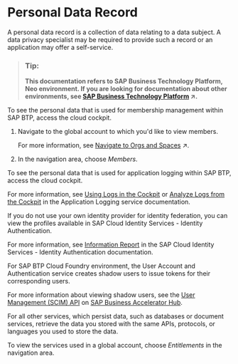 <!-- loio817f6ac090184c0db64b43243bed40f9 -->

# Personal Data Record

A personal data record is a collection of data relating to a data subject. A data privacy specialist may be required to provide such a record or an application may offer a self-service.



> ### Tip:  
> **This documentation refers to SAP Business Technology Platform, Neo environment. If you are looking for documentation about other environments, see [SAP Business Technology Platform](https://help.sap.com/viewer/65de2977205c403bbc107264b8eccf4b/Cloud/en-US/6a2c1ab5a31b4ed9a2ce17a5329e1dd8.html "SAP Business Technology Platform (SAP BTP) is an integrated offering comprised of four technology portfolios: database and data management, application development and integration, analytics, and intelligent technologies. The platform offers users the ability to turn data into business value, compose end-to-end business processes, and build and extend SAP applications quickly.") :arrow_upper_right:.**



To see the personal data that is used for membership management within SAP BTP, access the cloud cockpit.

1.  Navigate to the global account to which you'd like to view members.

    For more information, see [Navigate to Orgs and Spaces](https://help.sap.com/viewer/65de2977205c403bbc107264b8eccf4b/Cloud/en-US/5bf87353bf994819b8803e5910d8450f.html "To administer your Cloud Foundry environment, navigate to orgs, and spaces in the SAP BTP cockpit.") :arrow_upper_right:.

2.  In the navigation area, choose *Members*.

To see the personal data that is used for application logging within SAP BTP, access the cloud cockpit.

For more information, see [Using Logs in the Cockpit](https://help.sap.com/viewer/ee8e8a203e024bbb8c8c2d03fce527dc/Cloud/en-US/2555df65182c4b09a25e56fa3b57b0a8.html) or [Analyze Logs from the Cockpit](https://help.sap.com/viewer/ee8e8a203e024bbb8c8c2d03fce527dc/Cloud/en-US/c29e641662aa46429e0d15bccfb998e7.html) in the Application Logging service documentation.

If you do not use your own identity provider for identity federation, you can view the profiles available in SAP Cloud Identity Services - Identity Authentication.

For more information, see [Information Report](https://help.sap.com/viewer/6d6d63354d1242d185ab4830fc04feb1/Cloud/en-US/cb2c243f62b243edae7272bc23bacc70.html) in the SAP Cloud Identity Services - Identity Authentication documentation.

For SAP BTP Cloud Foundry environment, the User Account and Authentication service creates shadow users to issue tokens for their corresponding users.

For more information about viewing shadow users, see the [User Management \(SCIM\) API](https://api.sap.com/package/authtrustmgmnt) on [SAP Business Accelerator Hub](https://api.sap.com/package/authtrustmgmnt?section=Artifacts).

For all other services, which persist data, such as databases or document services, retrieve the data you stored with the same APIs, protocols, or languages you used to store the data.

To view the services used in a global account, choose *Entitlements* in the navigation area.

